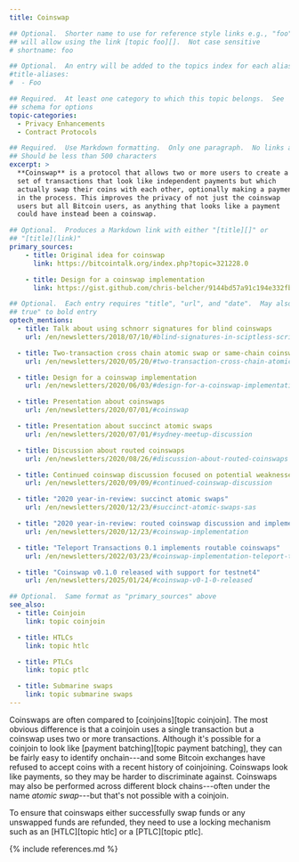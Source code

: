 ```yaml
---
title: Coinswap

## Optional.  Shorter name to use for reference style links e.g., "foo"
## will allow using the link [topic foo][].  Not case sensitive
# shortname: foo

## Optional.  An entry will be added to the topics index for each alias
#title-aliases:
#  - Foo

## Required.  At least one category to which this topic belongs.  See
## schema for options
topic-categories:
  - Privacy Enhancements
  - Contract Protocols

## Required.  Use Markdown formatting.  Only one paragraph.  No links allowed.
## Should be less than 500 characters
excerpt: >
  **Coinswap** is a protocol that allows two or more users to create a
  set of transactions that look like independent payments but which
  actually swap their coins with each other, optionally making a payment
  in the process. This improves the privacy of not just the coinswap
  users but all Bitcoin users, as anything that looks like a payment
  could have instead been a coinswap.

## Optional.  Produces a Markdown link with either "[title][]" or
## "[title](link)"
primary_sources:
    - title: Original idea for coinswap
      link: https://bitcointalk.org/index.php?topic=321228.0

    - title: Design for a coinswap implementation
      link: https://gist.github.com/chris-belcher/9144bd57a91c194e332fb5ca371d0964

## Optional.  Each entry requires "title", "url", and "date".  May also use "feature:
## true" to bold entry
optech_mentions:
  - title: Talk about using schnorr signatures for blind coinswaps
    url: /en/newsletters/2018/07/10/#blind-signatures-in-sciptless-scripts

  - title: Two-transaction cross chain atomic swap or same-chain coinswap
    url: /en/newsletters/2020/05/20/#two-transaction-cross-chain-atomic-swap-or-same-chain-coinswap

  - title: Design for a coinswap implementation
    url: /en/newsletters/2020/06/03/#design-for-a-coinswap-implementation

  - title: Presentation about coinswaps
    url: /en/newsletters/2020/07/01/#coinswap

  - title: Presentation about succinct atomic swaps
    url: /en/newsletters/2020/07/01/#sydney-meetup-discussion

  - title: Discussion about routed coinswaps
    url: /en/newsletters/2020/08/26/#discussion-about-routed-coinswaps

  - title: Continued coinswap discussion focused on potential weaknesses
    url: /en/newsletters/2020/09/09/#continued-coinswap-discussion

  - title: "2020 year-in-review: succinct atomic swaps"
    url: /en/newsletters/2020/12/23/#succinct-atomic-swaps-sas

  - title: "2020 year-in-review: routed coinswap discussion and implementation"
    url: /en/newsletters/2020/12/23/#coinswap-implementation

  - title: "Teleport Transactions 0.1 implements routable coinswaps"
    url: /en/newsletters/2022/03/23/#coinswap-implementation-teleport-transactions-announced

  - title: "Coinswap v0.1.0 released with support for testnet4"
    url: /en/newsletters/2025/01/24/#coinswap-v0-1-0-released

## Optional.  Same format as "primary_sources" above
see_also:
  - title: Coinjoin
    link: topic coinjoin

  - title: HTLCs
    link: topic htlc

  - title: PTLCs
    link: topic ptlc

  - title: Submarine swaps
    link: topic submarine swaps
---
```

Coinswaps are often compared to [coinjoins][topic coinjoin].  The most
obvious difference is that a coinjoin uses a single transaction but a
coinswap uses two or more transactions.  Although it's possible for a
coinjoin to look like [payment batching][topic payment batching],
they can be fairly easy to identify onchain---and some Bitcoin exchanges
have refused to accept coins with a recent history of coinjoining.
Coinswaps look like payments, so they may be harder to discriminate
against.  Coinswaps may also be performed across different block
chains---often under the name *atomic swap*---but that's not possible
with a coinjoin.

To ensure that coinswaps either successfully swap funds or any
unswapped funds are refunded, they need to use a locking mechanism
such as an [HTLC][topic htlc] or a [PTLC][topic ptlc].

{% include references.md %}
